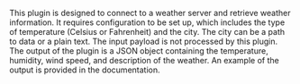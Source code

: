 This plugin is designed to connect to a weather server and retrieve weather information. It requires configuration to be set up, which includes the type of temperature (Celsius or Fahrenheit) and the city. The city can be a path to data or a plain text. The input payload is not processed by this plugin. The output of the plugin is a JSON object containing the temperature, humidity, wind speed, and description of the weather. An example of the output is provided in the documentation.


